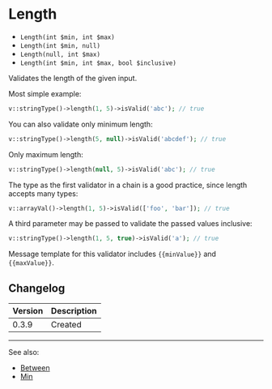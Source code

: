 # Length

- `Length(int $min, int $max)`
- `Length(int $min, null)`
- `Length(null, int $max)`
- `Length(int $min, int $max, bool $inclusive)`

Validates the length of the given input.

Most simple example:

```php
v::stringType()->length(1, 5)->isValid('abc'); // true
```

You can also validate only minimum length:

```php
v::stringType()->length(5, null)->isValid('abcdef'); // true
```

Only maximum length:

```php
v::stringType()->length(null, 5)->isValid('abc'); // true
```

The type as the first validator in a chain is a good practice,
since length accepts many types:

```php
v::arrayVal()->length(1, 5)->isValid(['foo', 'bar']); // true
```

A third parameter may be passed to validate the passed values inclusive:

```php
v::stringType()->length(1, 5, true)->isValid('a'); // true
```

Message template for this validator includes `{{minValue}}` and `{{maxValue}}`.

## Changelog

Version | Description
--------|-------------
  0.3.9 | Created

***
See also:

- [Between](Between.md)
- [Min](Min.md)
